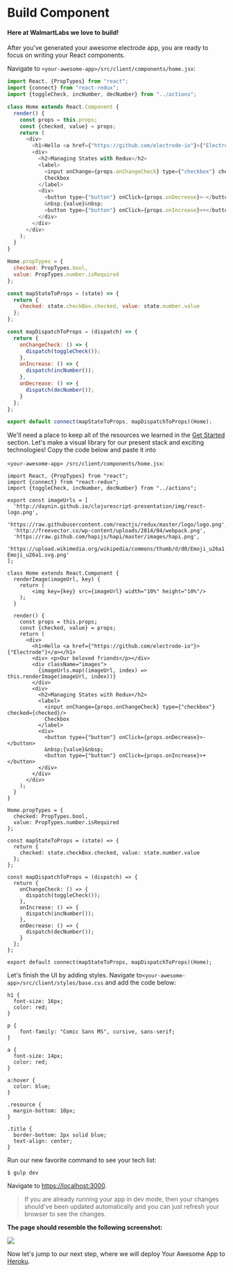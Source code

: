 # Build Component

#### Here at WalmartLabs we love to build!

After you've generated your awesome electrode app, you are ready to focus on writing your React components.

Navigate to `<your-awesome-app>/src/client/components/home.jsx`:

```js
import React, {PropTypes} from "react";
import {connect} from "react-redux";
import {toggleCheck, incNumber, decNumber} from "../actions";

class Home extends React.Component {
  render() {
    const props = this.props;
    const {checked, value} = props;
    return (
      <div>
        <h1>Hello <a href={"https://github.com/electrode-io"}>{"Electrode"}</a></h1>
        <div>
          <h2>Managing States with Redux</h2>
          <label>
            <input onChange={props.onChangeCheck} type={"checkbox"} checked={checked}/>
            Checkbox
          </label>
          <div>
            <button type={"button"} onClick={props.onDecrease}>-</button>
            &nbsp;{value}&nbsp;
            <button type={"button"} onClick={props.onIncrease}>+</button>
          </div>
        </div>
      </div>
    );
  }
}

Home.propTypes = {
  checked: PropTypes.bool,
  value: PropTypes.number.isRequired
};

const mapStateToProps = (state) => {
  return {
    checked: state.checkBox.checked, value: state.number.value
  };
};

const mapDispatchToProps = (dispatch) => {
  return {
    onChangeCheck: () => {
      dispatch(toggleCheck());
    },
    onIncrease: () => {
      dispatch(incNumber());
    },
    onDecrease: () => {
      dispatch(decNumber());
    }
  };
};

export default connect(mapStateToProps, mapDispatchToProps)(Home);
```

We'll need a place to keep all of the resources we learned in the [Get Started](/chapter1/quick-start/get-started.md) section. Let's make a visual library for our present stack and exciting technologies! Copy the code below and paste it into

`<your-awesome-app> /src/client/components/home.jsx`:

```
import React, {PropTypes} from "react";
import {connect} from "react-redux";
import {toggleCheck, incNumber, decNumber} from "../actions";

export const imageUrls = [
  'http://daynin.github.io/clojurescript-presentation/img/react-logo.png',
  'https://raw.githubusercontent.com/reactjs/redux/master/logo/logo.png',
  'http://freevector.co/wp-content/uploads/2014/04/webpack.png',
  'https://raw.github.com/hapijs/hapi/master/images/hapi.png',
  'https://upload.wikimedia.org/wikipedia/commons/thumb/d/d0/Emoji_u26a1.svg/2000px-Emoji_u26a1.svg.png'
];

class Home extends React.Component {
  renderImage(imageUrl, key) {
    return (
        <img key={key} src={imageUrl} width="10%" height="10%"/>
    );
  }

  render() {
    const props = this.props;
    const {checked, value} = props;
    return (
      <div>
        <h1>Hello <a href={"https://github.com/electrode-io"}>{"Electrode"}</a></h1>
        <div> <p>Our beloved friends</p></div>
        <div className="images">
          {imageUrls.map((imageUrl, index) => this.renderImage(imageUrl, index))}
        </div>
        <div>
          <h2>Managing States with Redux</h2>
          <label>
            <input onChange={props.onChangeCheck} type={"checkbox"} checked={checked}/>
            Checkbox
          </label>
          <div>
            <button type={"button"} onClick={props.onDecrease}>-</button>
            &nbsp;{value}&nbsp;
            <button type={"button"} onClick={props.onIncrease}>+</button>
          </div>
        </div>
      </div>
    );
  }
}

Home.propTypes = {
  checked: PropTypes.bool,
  value: PropTypes.number.isRequired
};

const mapStateToProps = (state) => {
  return {
    checked: state.checkBox.checked, value: state.number.value
  };
};

const mapDispatchToProps = (dispatch) => {
  return {
    onChangeCheck: () => {
      dispatch(toggleCheck());
    },
    onIncrease: () => {
      dispatch(incNumber());
    },
    onDecrease: () => {
      dispatch(decNumber());
    }
  };
};

export default connect(mapStateToProps, mapDispatchToProps)(Home);
```

Let's finish the UI by adding styles. Navigate to`<your-awesome-app>/src/client/styles/base.css` and add the code below:

```
h1 {
  font-size: 16px;
  color: red;
}

p {
    font-family: "Comic Sans MS", cursive, sans-serif;
}

a {
  font-size: 14px;
  color: red;
}

a:hover {
  color: blue;
}

.resource {
  margin-bottom: 10px;
}

.title {
  border-bottom: 2px solid blue;
  text-align: center;
}
```

Run our new favorite command to see your tech list:

```
$ gulp dev
```

Navigate to [https://localhost:3000](https://localhost:3000]/).

> If you are already running your app in dev mode, then your changes should've been updated automatically and you can just refresh your browser to see the changes.

**The page should resemble the following screenshot:**

![](http://i.imgur.com/nwEl64l.png)

Now let's jump to our next step, where we will deploy Your Awesome App to [Heroku](/chapter1/quick-start/deploy-your-app.md).

